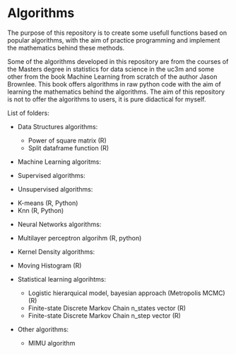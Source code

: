 # Algorithms

The purpose of this repository is to create some usefull functions based on popular algorithms, with the aim of practice programming and implement the mathematics behind these methods.

Some of the algorithms developed in this repository are from the courses of the Masters degree in statistics for data science in the uc3m and some other from the book Machine Learning from scratch of the author Jason Brownlee. This book offers algorithms in raw python code with the aim of learning the mathematics behind the algorithms. The aim of this repository is not to offer the algorithms to users, it is pure didactical for myself.

List of folders:

- Data Structures algorithms:

  - Power of square matrix (R)
  - Split dataframe function (R)

- Machine Learning algoritms:

 * Supervised algorithms:

 * Unsupervised algorithms:

  - K-means (R, Python)
  - Knn (R, Python)
 
 * Neural Networks algorithms:

  - Multilayer perceptron algorihm (R, python)

 * Kernel Density algorithms:

  - Moving Histogram (R)
  
- Statistical learning algorihtms:

  - Logistic hierarquical model, bayesian approach (Metropolis MCMC) (R)
  - Finite-state Discrete Markov Chain n_states vector (R)
  - Finite-state Discrete Markov Chain n_step vector (R)

- Other algorithms:

  - MIMU algorithm



